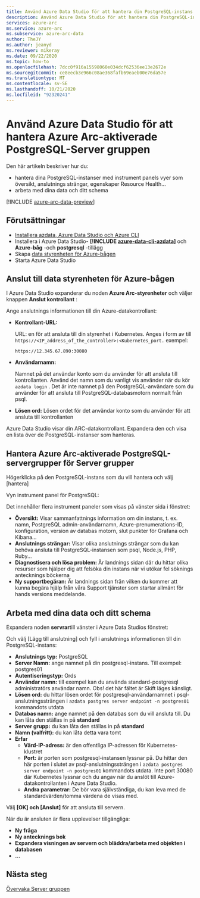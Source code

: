 ```yaml
---
title: Använd Azure Data Studio för att hantera din PostgreSQL-instans
description: Använd Azure Data Studio för att hantera din PostgreSQL-instans
services: azure-arc
ms.service: azure-arc
ms.subservice: azure-arc-data
author: TheJY
ms.author: jeanyd
ms.reviewer: mikeray
ms.date: 09/22/2020
ms.topic: how-to
ms.openlocfilehash: 7dcc0f916a15598060e034dcf62536ee13e2672e
ms.sourcegitcommit: ce8eecb3e966c08ae368fafb69eaeb00e76da57e
ms.translationtype: MT
ms.contentlocale: sv-SE
ms.lasthandoff: 10/21/2020
ms.locfileid: "92320241"
---
```

# <a name="use-azure-data-studio-to-manage-your-azure-arc-enabled-postgresql-hyperscale-server-group"></a>Använd Azure Data Studio för att hantera Azure Arc-aktiverade PostgreSQL-Server gruppen


Den här artikeln beskriver hur du:
- hantera dina PostgreSQL-instanser med instrument panels vyer som översikt, anslutnings strängar, egenskaper Resource Health...
- arbeta med dina data och ditt schema

[!INCLUDE [azure-arc-data-preview](../../../includes/azure-arc-data-preview.md)]

## <a name="prerequisites"></a>Förutsättningar

- [Installera azdata, Azure Data Studio och Azure CLI](install-client-tools.md)
- Installera i Azure Data Studio- **[!INCLUDE [azure-data-cli-azdata](../../../includes/azure-data-cli-azdata.md)]** och **Azure-båg** -och **postgresql** -tillägg
- Skapa [data styrenheten för Azure-bågen](create-data-controller-using-azdata.md)
- Starta Azure Data Studio

## <a name="connect-to-the-azure-arc-data-controller"></a>Anslut till data styrenheten för Azure-bågen

I Azure Data Studio expanderar du noden **Azure Arc-styrenheter** och väljer knappen **Anslut kontrollant** :

Ange anslutnings informationen till din Azure-datakontrollant:

- **Kontrollant-URL:**

    URL: en för att ansluta till din styrenhet i Kubernetes. Anges i form av till `https://<IP_address_of_the_controller>:<Kubernetes_port.` exempel:

    ```console
    https://12.345.67.890:30080
    ```
- **Användarnamn:**

    Namnet på det användar konto som du använder för att ansluta till kontrollanten. Använd det namn som du vanligt vis använder när du kör `azdata login` . Det är inte namnet på den PostgreSQL-användare som du använder för att ansluta till PostgreSQL-databasmotorn normalt från psql.
- **Lösen ord:** Lösen ordet för det användar konto som du använder för att ansluta till kontrollanten


Azure Data Studio visar din ARC-datakontrollant. Expandera den och visa en lista över de PostgreSQL-instanser som hanteras.

## <a name="manage-your-azure-arc-enabled-postgresql-hyperscale-server-groups"></a>Hantera Azure Arc-aktiverade PostgreSQL-servergrupper för Server grupper

Högerklicka på den PostgreSQL-instans som du vill hantera och välj [hantera]

Vyn instrument panel för PostgreSQL:

Det innehåller flera instrument paneler som visas på vänster sida i fönstret:

- **Översikt:** Visar sammanfattnings information om din instans, t. ex. namn, PostgreSQL admin-användarnamn, Azure-prenumerations-ID, konfiguration, version av databas motorn, slut punkter för Grafana och Kibana...
- **Anslutnings strängar:** Visar olika anslutnings strängar som du kan behöva ansluta till PostgreSQL-instansen som psql, Node.js, PHP, Ruby...
- **Diagnostisera och lösa problem:** Är landnings sidan där du hittar olika resurser som hjälper dig att felsöka din instans när vi utökar fel söknings antecknings böckerna
- **Ny supportbegäran:** Är landnings sidan från vilken du kommer att kunna begära hjälp från våra Support tjänster som startar allmänt för hands versions meddelande.

## <a name="work-with-your-data-and-schema"></a>Arbeta med dina data och ditt schema

Expandera noden **servrar**till vänster i Azure Data Studios fönstret:

Och välj [Lägg till anslutning] och fyll i anslutnings informationen till din PostgreSQL-instans:
- **Anslutnings typ:** PostgreSQL
- **Server Namn:** ange namnet på din postgresql-instans. Till exempel: postgres01
- **Autentiseringstyp:** Ords
- **Användar namn:** till exempel kan du använda standard-postgresql administratörs användar namn. Obs! det här fältet är Skift läges känsligt.
- **Lösen ord:** du hittar lösen ordet för postgresql-användarnamnet i psql-anslutningssträngen i `azdata postgres server endpoint -n postgres01` kommandots utdata
- **Databas namn:** ange namnet på den databas som du vill ansluta till. Du kan låta den ställas in på __standard__
- **Server grupp:** du kan låta den ställas in på __standard__
- **Namn (valfritt):** du kan låta detta vara tomt
- **Erfar**
    - **Värd-IP-adress:** är den offentliga IP-adressen för Kubernetes-klustret
    - **Port:** är porten som postgresql-instansen lyssnar på. Du hittar den här porten i slutet av psql-anslutningssträngen i `azdata postgres server endpoint -n postgres01` kommandots utdata. Inte port 30080 där Kubernetes lyssnar och du angav när du anslöt till Azure-datakontrollanten i Azure Data Studio.
    - **Andra parametrar:** De bör vara självständiga, du kan leva med de standardvärden/tomma värdena de visas med.

Välj **[OK] och [Anslut]** för att ansluta till servern.

När du är ansluten är flera upplevelser tillgängliga:
- **Ny fråga**
- **Ny antecknings bok**
- **Expandera visningen av servern och bläddra/arbeta med objekten i databasen**
- **...**

## <a name="next-step"></a>Nästa steg
[Övervaka Server gruppen](monitor-grafana-kibana.md)
